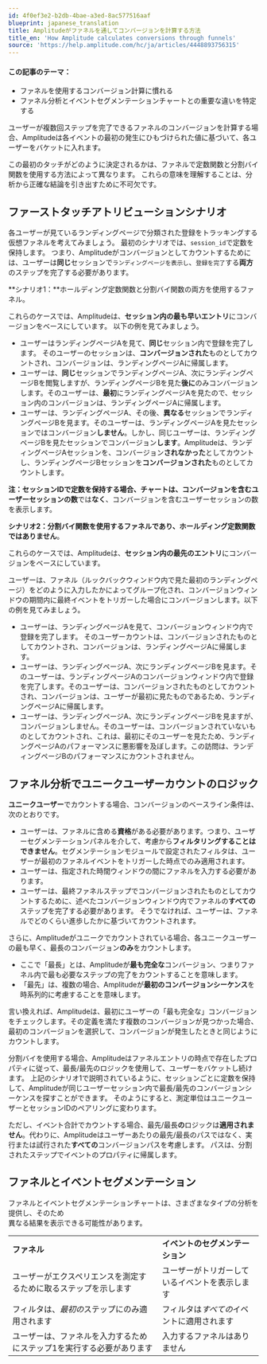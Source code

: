 ```yaml
---
id: 4f0ef3e2-b2db-4bae-a3ed-8ac577516aaf
blueprint: japanese_translation
title: Amplitudeがファネルを通してコンバージョンを計算する方法
title_en: 'How Amplitude calculates conversions through funnels'
source: 'https://help.amplitude.com/hc/ja/articles/4448893756315'
---
```

#### この記事のテーマ：

* ファネルを使用するコンバージョン計算に慣れる
* ファネル分析とイベントセグメンテーションチャートとの重要な違いを特定する

ユーザーが複数回ステップを完了できるファネルのコンバージョンを計算する場合、Amplitudeは各イベントの最初の発生にひもづけられた値に基づいて、各ユーザーをバケットに入れます。

この最初のタッチがどのように決定されるかは、ファネルで定数関数と分割バイ関数を使用する方法によって異なります。 これらの意味を理解することは、分析から正確な結論を引き出すために不可欠です。

## ファーストタッチアトリビューションシナリオ

各ユーザーが見ているランディングページで分類された登録をトラッキングする仮想ファネルを考えてみましょう。 最初のシナリオでは、`session_id`で定数を保持します。 つまり、Amplitudeがコンバージョンとしてカウントするためには、ユーザーは**同じ**セッションで`ランディングページを表示し`、`登録を完了`する**両方**のステップを完了する必要があります。

**シナリオ1：**ホールディング定数関数と分割バイ関数の両方を使用するファネル。

これらのケースでは、Amplitudeは、**セッション内の最も早いエントリ**にコンバージョンをベースにしています。 以下の例を見てみましょう。

* ユーザーはランディングページAを見て、**同じ**セッション内で登録を完了します。 そのユーザーのセッションは、**コンバージョンされた**ものとしてカウントされ、コンバージョンは、ランディングページAに帰属します。
* ユーザーは、**同じ**セッションでランディングページA、次にランディングページBを閲覧しますが、ランディングページBを見た**後に**のみコンバージョンします。そのユーザーは、**最初**にランディングページAを見たので、セッション内のコンバージョンは、ランディングページAに帰属します。
* ユーザーは、ランディングページA、その後、**異なる**セッションでランディングページBを見ます。そのユーザーは、ランディングページAを見たセッションではコンバージョン**しません**。しかし、同じユーザーは、ランディングページBを見たセッションでコンバージョン**します**。Amplitudeは、ランディングページAセッションを、コンバージョン**されなかった**としてカウントし、ランディングページBセッションを**コンバージョンされた**ものとしてカウントします。

**注：**セッションIDで定数を保持する場合、チャートは、コンバージョンを含む**ユーザーセッションの数**では**なく**、コンバージョンを含むユーザーセッションの数を表示します。

**シナリオ2：**分割バイ関数を使用するファネルであり、ホールディング定数関数**ではありません**。

これらのケースでは、Amplitudeは、**セッション内の最先のエントリ**にコンバージョンをベースにしています。

ユーザーは、ファネル（ルックバックウィンドウ内で見た最初のランディングページ）をどのように入力したかによってグループ化され、コンバージョンウィンドウの期間内に最終イベントをトリガーした場合にコンバージョンします。以下の例を見てみましょう。

* ユーザーは、ランディングページAを見て、コンバージョンウィンドウ内で登録を完了します。 そのユーザーカウントは、コンバージョンされたものとしてカウントされ、コンバージョンは、ランディングページAに帰属します。
* ユーザーは、ランディングページA、次にランディングページBを見ます。そのユーザーは、ランディングページAのコンバージョンウィンドウ内で登録を完了します。そのユーザーは、コンバージョンされたものとしてカウントされ、コンバージョンは、ユーザーが最初に見たものであるため、ランディングページAに帰属します。
* ユーザーは、ランディングページA、次にランディングページBを見ますが、コンバージョンしません。そのユーザーは、コンバージョンされていないものとしてカウントされ、これは、最初にそのユーザーを見たため、ランディングページAのパフォーマンスに悪影響を及ぼします。この訪問は、ランディングページBのパフォーマンスにカウントされません。

## ファネル分析でユニークユーザーカウントのロジック

**ユニークユーザー**でカウントする場合、コンバージョンのベースライン条件は、次のとおりです。

* ユーザーは、ファネルに含める**資格**がある必要があります。つまり、ユーザーセグメンテーションパネルを介して、考慮から**フィルタリングすることはできません**。セグメンテーションモジュールで設定されたフィルタは、ユーザーが最初のファネルイベントをトリガーした時点でのみ適用されます。
* ユーザーは、指定された時間ウィンドウの間にファネルを入力する必要があります。
* ユーザーは、最終ファネルステップでコンバージョンされたものとしてカウントするために、述べたコンバージョンウィンドウ内でファネルの**すべての**ステップを完了する必要があります。 そうでなければ、ユーザーは、ファネルでどのくらい進歩したかに基づいてカウントされます。

さらに、Amplitudeがユニークでカウントされている場合、各ユニークユーザーの最も早く、最長のコンバージョン**のみ**をカウントします。

* ここで「最長」とは、Amplitudeが**最も完全な**コンバージョン、つまりファネル内で最も必要なステップの完了をカウントすることを意味します。
* 「最先」は、複数の場合、Amplitudeが**最初のコンバージョンシーケンス**を時系列的に考慮することを意味します。

言い換えれば、Amplitudeは、最初にユーザーの「最も完全な」コンバージョンをチェックします。その定義を満たす複数のコンバージョンが見つかった場合、最初のコンバージョンを選択して、コンバージョンが発生したときと同じようにカウントします。

分割バイを使用する場合、Amplitudeはファネルエントリの時点で存在したプロパティに従って、最長/最先のロジックを使用して、ユーザーをバケットし続けます。 上記のシナリオ1で説明されているように、セッションごとに定数を保持して、Amplitudeが同じユーザーセッション内で最長/最先のコンバージョンシーケンスを探すことができます。 そのようにすると、測定単位はユニークユーザーとセッションIDのペアリングに変わります。

ただし、イベント合計でカウントする場合、最先/最長**の**ロジックは**適用されません**。代わりに、Amplitudeはユーザーあたりの最先/最長のパスではなく、実行または試行された**すべての**コンバージョンパスを考慮します。 パスは、分割されたステップでイベントのプロパティに帰属します。

## ファネルとイベントセグメンテーション

ファネルとイベントセグメンテーションチャートは、さまざまなタイプの分析を提供し、そのため  
異なる結果を表示できる可能性があります。

|  |  |
| --- | --- |
| **ファネル** | **イベントのセグメンテーション** |
| ユーザーがエクスペリエンスを測定するために取るステップを示します | ユーザーがトリガーしているイベントを表示します |
| フィルタは、*最初の*ステップにのみ適用されます | フィルタは*すべての*イベントに適用されます |
| ユーザーは、ファネルを入力するためにステップ1を実行する必要があります | 入力するファネルはありません |

